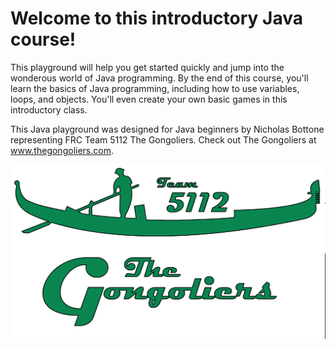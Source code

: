 # Welcome to this introductory Java course!

This playground will help you get started quickly and jump into the wonderous world of Java programming.
By the end of this course, you'll learn the basics of Java programming, including how to use variables, loops, and objects.  You'll even create your own basic games in this introductory class.

This Java playground was designed for Java beginners by Nicholas Bottone representing FRC Team 5112 The Gongoliers.  Check out The Gongoliers at www.thegongoliers.com.

![Gongoliers Logo, a man rowing a gondola](https://github.com/NicholasBottone/playground-limymu5u/blob/master/gondola-logo.png?raw=true "Gongoliers Logo")
